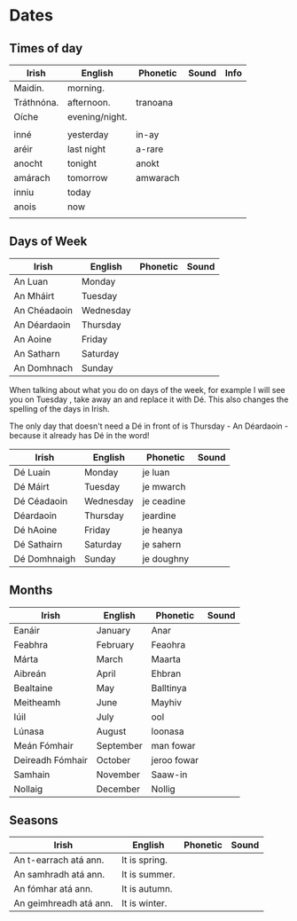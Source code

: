 # Dates

## Times of day

|Irish|English|Phonetic|Sound|Info|
|------|-------|--------|-----|----|
|Maidin.|morning.
|Tráthnóna.|afternoon.|tranoana
|Oíche|evening/night.
||
|inné|yesterday|in-ay
|aréir|last night|a-rare
|anocht|tonight|anokt
|amárach|tomorrow|amwarach
|inniu|today
|anois|now
||

## Days of Week

| Irish | English | Phonetic | Sound |
| ------| ------- | -------- | ----- |
|An Luan|Monday
|An Mháirt|Tuesday
|An Chéadaoin|Wednesday
|An Déardaoin|Thursday
|An Aoine|Friday
|An Satharn|Saturday
|An Domhnach|Sunday

When talking about what you do on days of the week, for example I will see you on Tuesday , take away an and replace it with Dé. This also changes the spelling of the days in Irish.

The only day that doesn't need a Dé in front of is Thursday - An Déardaoin - because it already has Dé in the word!

| Irish | English | Phonetic | Sound |
| ------| ------- | -------- | ----- |
|Dé Luain|Monday| je luan
|Dé Máirt|Tuesday | je mwarch
|Dé Céadaoin|Wednesday| je ceadine
|Déardaoin|Thursday|jeardine
|Dé hAoine|Friday| je heanya 
|Dé Sathairn|Saturday|je sahern
|Dé Domhnaigh|Sunday|je doughny

## Months

| Irish | English | Phonetic | Sound |
| ------| ------- | -------- | ----- |
|Eanáir|January|Anar|
|Feabhra|February|Feaohra|
|Márta|March|Maarta|
|Aibreán|April|Ehbran|
|Bealtaine|May|Balltinya|
|Meitheamh|June|Mayhiv|
|Iúil|July|ool|
|Lúnasa|August|loonasa|
|Meán Fómhair|September|man fowar|
|Deireadh Fómhair|October|jeroo fowar|
|Samhain|November|Saaw-in|
|Nollaig|December|Nollig|

## Seasons

| Irish | English | Phonetic | Sound |
| ------| ------- | -------- | ----- |
|An t-earrach atá ann.|It is spring.
|An samhradh atá ann.|It is summer.
|An fómhar atá ann.|It is autumn.
|An geimhreadh atá ann.|It is winter.